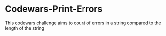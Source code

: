 # Codewars-Print-Errors
This codewars challenge aims to count of errors in a string compared to the length of the string

